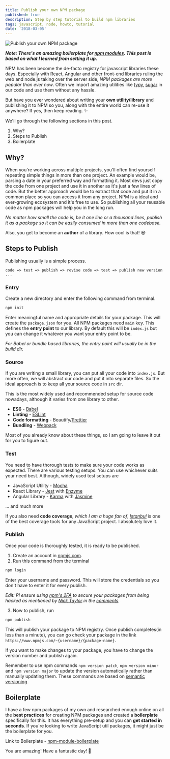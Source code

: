 ```yaml
---
title: Publish your own NPM package
published: true
description: Step by step tutorial to build npm libraries
tags: javascript, node, howto, tutorial
date: '2018-03-05'
---
```


![Publish your own NPM package](https://i.ytimg.com/vi/rTsz09zRuTU/maxresdefault.jpg)

**_Note: There's an amazing boilerplate for [npm modules](https://github.com/flexdinesh/npm-module-boilerplate). This post is based on what I learned from setting it up._**


NPM has been become the de-facto registry for javascript libraries these days.  Especially with React, Angular and other front-end libraries ruling the web and node.js taking over the server side, _NPM packages are more popular than ever now_. Often we import amazing utilities like [typy](https://github.com/flexdinesh/typy), [sugar](https://github.com/andrewplummer/Sugar) in our code and use them without any hassle.

But have you ever wondered about writing your **own utility/library** and publishing it to NPM so you, along with the entire world can re-use it anywhere? If yes, then keep reading. ✨

We'll go through the following sections in this post.
1. Why?
2. Steps to Publish
3. Boilerplate

## Why?

When you're working across multiple projects, you'll often find yourself repeating simple things in more than one project. An example would be, parsing a date in your preferred way and formatting it. Most devs just copy the code from one project and use it in another as it's just a few lines of code. But the better approach would be to extract that code and put it in a common place so you can access it from any project. NPM is a ideal and ever-growing ecosystem and it's free to use. So publishing all your reusable code as npm packages will help you in the long run. 

_No matter how small the code is, be it one line or a thousand lines, publish it as a package so it can be easily consumed in more than one codebase._

Also, you get to become an **author** of a library. How cool is that! 😎

## Steps to Publish

Publishing usually is a simple process.

`code => test => publish => revise code => test => publish new version ...`

### Entry

Create a new directory and enter the following command from terminal.

```js
npm init
```

Enter meaningful name and appropriate details for your package. This will create the `package.json` for you. All NPM packages need `main` key. This defines the **entry point** to our library. By default this will be `index.js` but you can change it whatever you want your entry point to be.

_For Babel or bundle based libraries, the entry point will usually be in the build dir._

### Source

If you are writing a small library, you can put all your code into `index.js`. But more often, we will abstract our code and put it into separate files. So the ideal approach is to keep all your source code in `src` dir.

This is the most widely used and recommended setup for source code nowadays, although it varies from one library to other.
- **ES6** - [Babel](https://github.com/gotwarlost/istanbul)
- **Linting** - [ESLint](https://eslint.org/)
- **Code formatting** - Beautify/[Prettier](https://github.com/prettier/prettier)
- **Bundling** - [Webpack](https://webpack.js.org)

Most of you already know about these things, so I am going to leave it out for you to figure out. 

### Test

You need to have thorough tests to make sure your code works as expected. There are various testing setups. You can use whichever suits your need best. Although, widely used test setups are

- JavaScript Utility - [Mocha](https://mochajs.org/)
- React Library - [Jest](https://facebook.github.io/jest/) with [Enzyme](https://github.com/airbnb/enzyme)
- Angular Library - [Karma](https://karma-runner.github.io/2.0/index.html) with [Jasmine](https://jasmine.github.io/)

... and much more

If you also need **code coverage**, _which I am a huge fan of_, _[Istanbul](https://github.com/gotwarlost/istanbul)_ is one of the best coverage tools for any JavaScript project. I absolutely love it.

### Publish

Once your code is thoroughly tested, it is ready to be published.

1. Create an account in [npmjs.com](https://www.npmjs.com).
2. Run this command from the terminal

```js
npm login
```

Enter your username and password. This will store the credentials so you don't have to enter it for every publish.

_Edit: Pl ensure using [npm's 2FA](https://docs.npmjs.com/getting-started/using-two-factor-authentication) to secure your packages from being hacked as mentioned by [Nick Taylor](https://dev.to/nickytonline) in the [comments](https://dev.to/nickytonline/comment/2fo1)._

3. Now to publish, run

```js
npm publish
```

This will publish your package to NPM registry. Once publish completes(in less than a minute), you can go check your package in the link `https://www.npmjs.com/~{username}/{package-name}`.

If you want to make changes to your package, you have to change the version number and publish again.

Remember to use npm commands `npm version patch`, `npm version minor` and `npm version major` to update the version automatically rather than manually updating them. These commands are based on [semantic versioning](https://docs.npmjs.com/getting-started/semantic-versioning).


## Boilerplate

I have a few npm packages of my own and researched enough online on all the **best practices** for creating NPM packages and created a **boilerplate** specifically for this. It has everything pre-setup and you can **get started in seconds**. If you're looking to write JavaScript util packages, it might just be the boilerplate for you.

Link to Boilerplate - [npm-module-boilerplate](https://github.com/flexdinesh/npm-module-boilerplate)

You are amazing! Have a fantastic day! 🎉